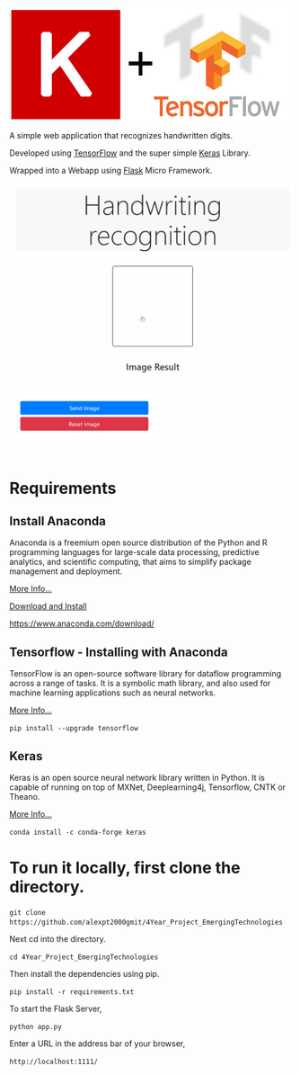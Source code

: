 ![Keras](Screencast/keras-tensorflow-logo.jpg)

A simple web application that recognizes handwritten digits. 

Developed using [TensorFlow](https://www.tensorflow.org/) and the super simple [Keras](http://keras.io/) Library. 

Wrapped into a Webapp using [Flask](http://flask.pocoo.org/) Micro Framework.

![Screencast](Screencast/screencast.gif)


# Requirements

## Install Anaconda

Anaconda is a freemium open source distribution of the Python and R programming languages for large-scale data processing, predictive analytics, and scientific computing, that aims to simplify package management and deployment.

[More Info...](https://www.anaconda.com/)

[Download and Install](https://www.anaconda.com/download/)

https://www.anaconda.com/download/


## Tensorflow - Installing with Anaconda

TensorFlow is an open-source software library for dataflow programming across a range of tasks. It is a symbolic math library, and also used for machine learning applications such as neural networks.

[More Info...](https://www.tensorflow.org/)

```pip install --upgrade tensorflow```


## Keras
Keras is an open source neural network library written in Python. It is capable of running on top of MXNet, Deeplearning4j, Tensorflow, CNTK or Theano.

[More Info...](https://keras.io/)

```conda install -c conda-forge keras```


# To run it locally, first clone the directory. 

```git clone https://github.com/alexpt2000gmit/4Year_Project_EmergingTechnologies``` 

Next cd into the directory.

```cd 4Year_Project_EmergingTechnologies```

Then install the dependencies using pip.

```pip install -r requirements.txt```

To start the Flask Server,

```python app.py```

Enter a URL in the address bar of your browser,

```http://localhost:1111/```


